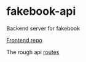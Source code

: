 # fakebook-api
Backend server for fakebook

[Frontend repo](https://github.com/DanielTran0/fakebook-client)

The rough api [routes](https://github.com/DanielTran0/fakebook-api/blob/main/api-routes.md)
